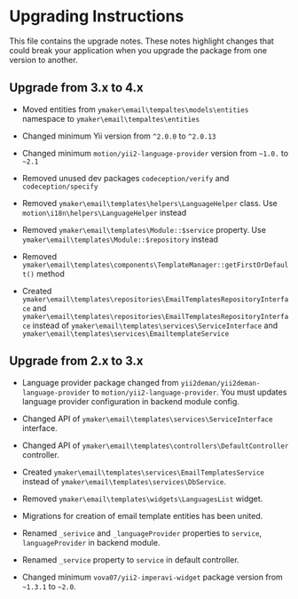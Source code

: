 Upgrading Instructions
======================

This file contains the upgrade notes. These notes highlight changes that could break your
application when you upgrade the package from one version to another.

Upgrade from 3.x to 4.x
-----------------------

* Moved entities from `ymaker\email\tempaltes\models\entities` namespace to `ymaker\email\tempaltes\entities`

* Changed minimum Yii version from `^2.0.0` to `^2.0.13`

* Changed minimum `motion/yii2-language-provider` version from `~1.0.` to `~2.1`

* Removed unused dev packages `codeception/verify` and `codeception/specify`

* Removed `ymaker\email\templates\helpers\LanguageHelper` class. Use `motion\i18n\helpers\LanguageHelper` instead

* Removed `ymaker\email\templates\Module::$service` property. Use `ymaker\email\templates\Module::$repository` instead

* Removed `ymaker\email\templates\components\TemplateManager::getFirstOrDefault()` method

* Created `ymaker\email\templates\repositories\EmailTemplatesRepositoryInterface` and `ymaker\email\templates\repositories\EmailTemplatesRepositoryInterface`
instead of `ymaker\email\templates\services\ServiceInterface` and `ymaker\email\templates\services\EmailtemplateService`

Upgrade from 2.x to 3.x
-----------------------

* Language provider package changed from `yii2deman/yii2deman-language-provider` to `motion/yii2-language-provider`.
You must updates language provider configuration in backend module config.

* Changed API of `ymaker\email\templates\services\ServiceInterface` interface.

* Changed API of `ymaker\email\templates\controllers\DefaultController` controller.

* Created `ymaker\email\templates\services\EmailTemplatesService`
instead of `ymaker\email\templates\services\DbService`.

* Removed `ymaker\email\templates\widgets\LanguagesList` widget.

* Migrations for creation of email template entities has been united.

* Renamed `_serivice` and `_languageProvider` properties to `service`, `languageProvider` in backend module.

* Renamed `_service` property to `service` in default controller.

* Changed minimum `vova07/yii2-imperavi-widget` package version from `~1.3.1` to `~2.0`. 